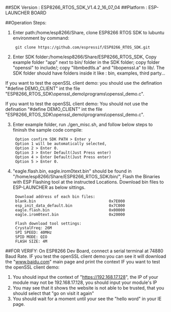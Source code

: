 ##SDK Version : ESP8266_RTOS_SDK_V1.4.2_16_07_04
##Platform : ESP-LAUNCHER BOARD

##Operation Steps:

1. Enter path:/home/esp8266/Share, clone ESP8266 RTOS SDK to lubuntu environment by command: 
       
		git clone https://github.com/espressif/ESP8266_RTOS_SDK.git 
	   
2. Enter SDK folder:/home/esp8266/Share/ESP8266_RTOS_SDK, Copy example folder "app" next to bin/ folder in the SDK folder; copy folder "openssl" to include/; copy "libmbedtls.a" and "libopenssl.a" to lib/. The SDK folder should have folders inside it like : bin, examples, third party... 

If you want to test the openSSL client demo: you should use the defination "#define DEMO_CLIENT" int the file "ESP8266_RTOS_SDK\openssl_demo\programs\openssl_demo.c". 

If you want to test the openSSL client demo: You should not use the defination "#define DEMO_CLIENT" int the file "ESP8266_RTOS_SDK\openssl_demo\programs\openssl_demo.c".
	   
3. Enter example folder, run ./gen_misc.sh, and follow below steps to fininsh the sample code compile:
	
		Option confirm SDK PATH > Enter y
		Option 1 will be automatically selected,
		Option 2 > Enter 0. 
		Option 3 > Enter Default(Just Press enter)
		Option 4 > Enter Default(Just Press enter)
		Option 5 > Enter 0.
	   
4. "eagle.flash.bin, eagle.irom0text.bin" should be found in "/home/esp8266/Share/ESP8266_RTOS_SDK/bin/", Flash the Binaries with ESP Flashing tool at the instructed Locations. Download bin files to ESP-LAUNCHER as below sittings.
		
		Download address of each bin files:
		blank.bin				           		 0x7E000
		esp_init_data_default.bin			  	 0x7C000
		eagle.flash.bin				   			 0x00000
		eagle.irom0text.bin			          	 0x20000
		
		Flash download tool settings:
		CrystalFreq: 26M
		SPI SPEED: 40MHz
		SPID MODE: QIO
		FLASH SIZE: 4M
			
##FOR VERIFY: 
On ESP8266 Dev Board, connect a serial terminal at 74880 Baud Rate. 
IF you test the openSSL client demo:you can see it will download the "www.baidu.com" main page and print the context
IF you want to test the openSSL client demo: 
1. You should input the context of "https://192.168.17.128", the IP of your module may not be 192.168.17.128, you should input your module's IP
2. You may see that it shows the website is not able to be trusted, that you should select that "go on visit it again"
3. You should wait for a moment until your see the "hello word" in your IE page.
